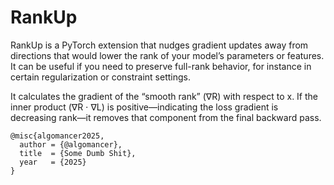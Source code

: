 # RankUp

RankUp is a PyTorch extension that nudges gradient updates away from directions that would lower the rank of your model’s parameters or features. It can be useful if you need to preserve full-rank behavior, for instance in certain regularization or constraint settings.

It calculates the gradient of the “smooth rank” (∇R) with respect to x.
If the inner product (∇R ⋅ ∇L) is positive—indicating the loss gradient is decreasing rank—it removes that component from the final backward pass.

```
@misc{algomancer2025,
  author = {@algomancer},
  title  = {Some Dumb Shit},
  year   = {2025}
}
```
